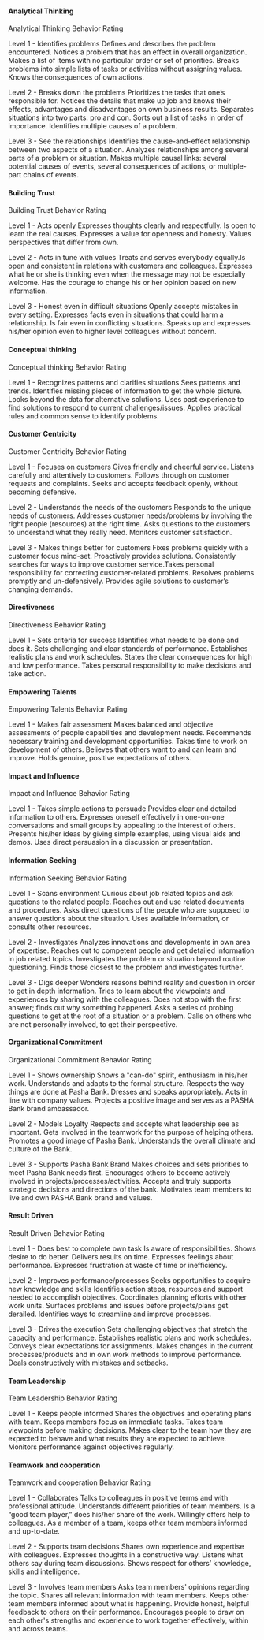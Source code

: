 
#### Analytical Thinking

Analytical Thinking Behavior Rating

Level 1 - Identifies problems
Defines and describes the problem encountered. Notices a problem that has an effect in overall organization. Makes a list of items with no particular order or set of priorities. Breaks problems into simple lists of tasks or activities without assigning values. Knows the consequences of own actions.

Level 2 - Breaks down the problems
Prioritizes the tasks that one’s responsible for. Notices the details that make up job and knows their effects, advantages and disadvantages on own business results. Separates situations into two parts: pro and con. Sorts out a list of tasks in order of importance. Identifies multiple causes of a problem.

Level 3 - See the relationships
Identifies the cause-and-effect relationship between two aspects of a situation. Analyzes relationships among several parts of a problem or situation. Makes multiple causal links: several potential causes of events, several consequences of actions, or multiple-part chains of events.

#### Building Trust
Building Trust Behavior Rating

Level 1 - Acts openly
Expresses thoughts clearly and respectfully. Is open to learn the real causes. Expresses a value for openness and honesty. Values perspectives that differ from own.

Level 2 - Acts in tune with values
Treats and serves everybody equally.Is open and consistent in relations with customers and colleagues. Expresses what he or she is thinking even when the message may not be especially welcome. Has the courage to change his or her opinion based on new information.

Level 3 - Honest even in difficult situations
Openly accepts mistakes in every setting. Expresses facts even in situations that could harm a relationship. Is fair even in conflicting situations. Speaks up and expresses his/her opinion even to higher level colleagues without concern.

#### Conceptual thinking
Conceptual thinking Behavior Rating

Level 1 - Recognizes patterns and clarifies situations
Sees patterns and trends. Identifies missing pieces of information to get the whole picture. Looks beyond the data for alternative solutions. Uses past experience to find solutions to respond to current challenges/issues. Applies practical rules and common sense to identify problems.


#### Customer Centricity
Customer Centricity Behavior Rating

Level 1 - Focuses on customers
Gives friendly and cheerful service. Listens carefully and attentively to customers. Follows through on customer requests and complaints. Seeks and accepts feedback openly, without becoming defensive.

Level 2 - Understands the needs of the customers
Responds to the unique needs of customers. Addresses customer needs/problems by involving the right people (resources) at the right time. Asks questions to the customers to understand what they really need. Monitors customer satisfaction.

Level 3 - Makes things better for customers
Fixes problems quickly with a customer focus mind-set. Proactively provides solutions. Consistently searches for ways to improve customer service.Takes personal responsibility for correcting customer-related problems. Resolves problems promptly and un-defensively. Provides agile solutions to customer’s changing demands.


#### Directiveness

Directiveness Behavior Rating

Level 1 - Sets criteria for success
Identifies what needs to be done and does it. Sets challenging and clear standards of performance. Establishes realistic plans and work schedules. States the clear consequences for high and low performance. Takes personal responsibility to make decisions and take action.

#### Empowering Talents

Empowering Talents Behavior Rating

Level 1 - Makes fair assessment
Makes balanced and objective assessments of people capabilities and development needs. Recommends necessary training and development opportunities. Takes time to work on development of others. Believes that others want to and can learn and improve. Holds genuine, positive expectations of others.

#### Impact and Influence

Impact and Influence Behavior Rating

Level 1 - Takes simple actions to persuade
Provides clear and detailed information to others. Expresses oneself effectively in one-on-one conversations and small groups by appealing to the interest of others. Presents his/her ideas by giving simple examples, using visual aids and demos. Uses direct persuasion in a discussion or presentation.


#### Information Seeking

Information Seeking Behavior Rating

Level 1 - Scans environment
Curious about job related topics and ask questions to the related people. Reaches out and use related documents and procedures. Asks direct questions of the people who are supposed to answer questions about the situation. Uses available information, or consults other resources.

Level 2 - Investigates
Analyzes innovations and developments in own area of expertise. Reaches out to competent people and get detailed information in job related topics. Investigates the problem or situation beyond routine questioning. Finds those closest to the problem and investigates further.

Level 3 - Digs deeper
Wonders reasons behind reality and question in order to get in depth information. Tries to learn about the viewpoints and experiences by sharing with the colleagues. Does not stop with the first answer; finds out why something happened. Asks a series of probing questions to get at the root of a situation or a problem. Calls on others who are not personally involved, to get their perspective.


#### Organizational Commitment

Organizational Commitment Behavior Rating

Level 1 - Shows ownership
Shows a "can-do" spirit, enthusiasm in his/her work. Understands and adapts to the formal structure. Respects the way things are done at Pasha Bank. Dresses and speaks appropriately. Acts in line with company values. Projects a positive image and serves as a PASHA Bank brand ambassador.

Level 2 - Models Loyalty
Respects and accepts what leadership see as important. Gets involved in the teamwork for the purpose of helping others. Promotes a good image of Pasha Bank. Understands the overall climate and culture of the Bank.

Level 3 - Supports Pasha Bank Brand
Makes choices and sets priorities to meet Pasha Bank needs first. Encourages others to become actively involved in projects/processes/activities. Accepts and truly supports strategic decisions and directions of the bank. Motivates team members to live and own PASHA Bank brand and values.


#### Result Driven

Result Driven Behavior Rating

Level 1 - Does best to complete own task
Is aware of responsibilities. Shows desire to do better. Delivers results on time. Expresses feelings about performance. Expresses frustration at waste of time or inefficiency.

Level 2 - Improves performance/processes
Seeks opportunities to acquire new knowledge and skills Identifies action steps, resources and support needed to accomplish objectives. Coordinates planning efforts with other work units. Surfaces problems and issues before projects/plans get derailed. Identifies ways to streamline and improve processes.

Level 3 - Drives the execution
Sets challenging objectives that stretch the capacity and performance. Establishes realistic plans and work schedules. Conveys clear expectations for assignments. Makes changes in the current processes/products and in own work methods to improve performance. Deals constructively with mistakes and setbacks.


#### Team Leadership

Team Leadership Behavior Rating

Level 1 - Keeps people informed
Shares the objectives and operating plans with team. Keeps members focus on immediate tasks. Takes team viewpoints before making decisions. Makes clear to the team how they are expected to behave and what results they are expected to achieve. Monitors performance against objectives regularly.

#### Teamwork and cooperation

Teamwork and cooperation Behavior Rating

Level 1 - Collaborates
Talks to colleagues in positive terms and with professional attitude. Understands different priorities of team members. Is a “good team player,” does his/her share of the work. Willingly offers help to colleagues. As a member of a team, keeps other team members informed and up-to-date.

Level 2 - Supports team decisions
Shares own experience and expertise with colleagues. Expresses thoughts in a constructive way. Listens what others say during team discussions. Shows respect for others’ knowledge, skills and intelligence.

Level 3 - Involves team members
Asks team members' opinions regarding the topic. Shares all relevant information with team members. Keeps other team members informed about what is happening. Provide honest, helpful feedback to others on their performance. Encourages people to draw on each other's strengths and experience to work together effectively, within and across teams.


